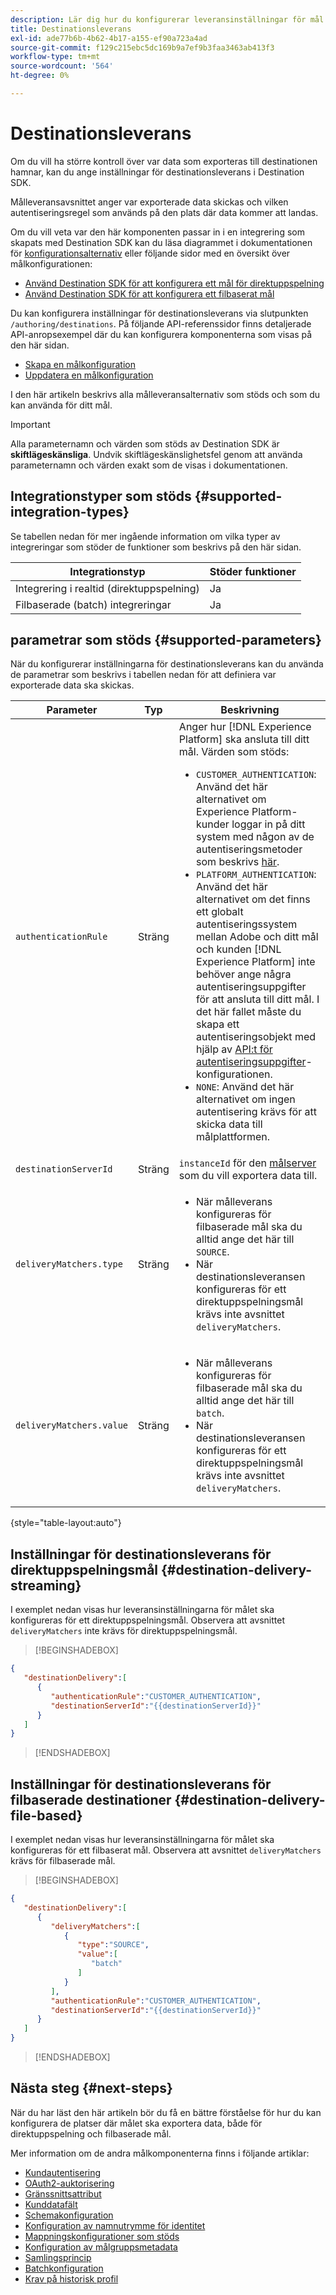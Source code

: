 ```yaml
---
description: Lär dig hur du konfigurerar leveransinställningar för mål som skapats med Destination SDK för att ange var exporterade data ska skickas och vilken autentiseringsregel som används på den plats där data ska landas.
title: Destinationsleverans
exl-id: ade77b6b-4b62-4b17-a155-ef90a723a4ad
source-git-commit: f129c215ebc5dc169b9a7ef9b3faa3463ab413f3
workflow-type: tm+mt
source-wordcount: '564'
ht-degree: 0%

---
```


# Destinationsleverans

Om du vill ha större kontroll över var data som exporteras till destinationen hamnar, kan du ange inställningar för destinationsleverans i Destination SDK.

Målleveransavsnittet anger var exporterade data skickas och vilken autentiseringsregel som används på den plats där data kommer att landas.

<!-- When configuring a destination, you must specify an authentication rule and one or more `destinationServerId` parameters, corresponding to the destination servers that define where the data will be delivered to. In most cases, the authentication rule that you should use is `CUSTOMER_AUTHENTICATION`.  -->

Om du vill veta var den här komponenten passar in i en integrering som skapats med Destination SDK kan du läsa diagrammet i dokumentationen för [konfigurationsalternativ](../configuration-options.md) eller följande sidor med en översikt över målkonfigurationen:

* [Använd Destination SDK för att konfigurera ett mål för direktuppspelning](../../guides/configure-destination-instructions.md#create-destination-configuration)
* [Använd Destination SDK för att konfigurera ett filbaserat mål](../../guides/configure-file-based-destination-instructions.md#create-destination-configuration)

Du kan konfigurera inställningar för destinationsleverans via slutpunkten `/authoring/destinations`. På följande API-referenssidor finns detaljerade API-anropsexempel där du kan konfigurera komponenterna som visas på den här sidan.

* [Skapa en målkonfiguration](../../authoring-api/destination-configuration/create-destination-configuration.md)
* [Uppdatera en målkonfiguration](../../authoring-api/destination-configuration/update-destination-configuration.md)

I den här artikeln beskrivs alla målleveransalternativ som stöds och som du kan använda för ditt mål.

>[!IMPORTANT]
>
>Alla parameternamn och värden som stöds av Destination SDK är **skiftlägeskänsliga**. Undvik skiftlägeskänslighetsfel genom att använda parameternamn och värden exakt som de visas i dokumentationen.

## Integrationstyper som stöds {#supported-integration-types}

Se tabellen nedan för mer ingående information om vilka typer av integreringar som stöder de funktioner som beskrivs på den här sidan.

| Integrationstyp | Stöder funktioner |
|---|---|
| Integrering i realtid (direktuppspelning) | Ja |
| Filbaserade (batch) integreringar | Ja |

## parametrar som stöds {#supported-parameters}

När du konfigurerar inställningarna för destinationsleverans kan du använda de parametrar som beskrivs i tabellen nedan för att definiera var exporterade data ska skickas.

| Parameter | Typ | Beskrivning |
|---------|----------|------|
| `authenticationRule` | Sträng | Anger hur [!DNL Experience Platform] ska ansluta till ditt mål. Värden som stöds:<ul><li>`CUSTOMER_AUTHENTICATION`: Använd det här alternativet om Experience Platform-kunder loggar in på ditt system med någon av de autentiseringsmetoder som beskrivs [här](customer-authentication.md).</li><li>`PLATFORM_AUTHENTICATION`: Använd det här alternativet om det finns ett globalt autentiseringssystem mellan Adobe och ditt mål och kunden [!DNL Experience Platform] inte behöver ange några autentiseringsuppgifter för att ansluta till ditt mål. I det här fallet måste du skapa ett autentiseringsobjekt med hjälp av [API:t för autentiseringsuppgifter](../../credentials-api/create-credential-configuration.md)-konfigurationen. </li><li>`NONE`: Använd det här alternativet om ingen autentisering krävs för att skicka data till målplattformen. </li></ul> |
| `destinationServerId` | Sträng | `instanceId` för den [målserver](../../authoring-api/destination-server/create-destination-server.md) som du vill exportera data till. |
| `deliveryMatchers.type` | Sträng | <ul><li>När målleverans konfigureras för filbaserade mål ska du alltid ange det här till `SOURCE`.</li><li>När destinationsleveransen konfigureras för ett direktuppspelningsmål krävs inte avsnittet `deliveryMatchers`.</li></ul> |
| `deliveryMatchers.value` | Sträng | <ul><li>När målleverans konfigureras för filbaserade mål ska du alltid ange det här till `batch`.</li><li>När destinationsleveransen konfigureras för ett direktuppspelningsmål krävs inte avsnittet `deliveryMatchers`.</li></ul> |

{style="table-layout:auto"}

## Inställningar för destinationsleverans för direktuppspelningsmål {#destination-delivery-streaming}

I exemplet nedan visas hur leveransinställningarna för målet ska konfigureras för ett direktuppspelningsmål. Observera att avsnittet `deliveryMatchers` inte krävs för direktuppspelningsmål.

>[!BEGINSHADEBOX]

```json
{
   "destinationDelivery":[
      {
         "authenticationRule":"CUSTOMER_AUTHENTICATION",
         "destinationServerId":"{{destinationServerId}}"
      }
   ]
}
```

>[!ENDSHADEBOX]

## Inställningar för destinationsleverans för filbaserade destinationer {#destination-delivery-file-based}

I exemplet nedan visas hur leveransinställningarna för målet ska konfigureras för ett filbaserat mål. Observera att avsnittet `deliveryMatchers` krävs för filbaserade mål.

>[!BEGINSHADEBOX]

```json
{
   "destinationDelivery":[
      {
         "deliveryMatchers":[
            {
               "type":"SOURCE",
               "value":[
                  "batch"
               ]
            }
         ],
         "authenticationRule":"CUSTOMER_AUTHENTICATION",
         "destinationServerId":"{{destinationServerId}}"
      }
   ]
}
```

>[!ENDSHADEBOX]

## Nästa steg {#next-steps}

När du har läst den här artikeln bör du få en bättre förståelse för hur du kan konfigurera de platser där målet ska exportera data, både för direktuppspelning och filbaserade mål.

Mer information om de andra målkomponenterna finns i följande artiklar:

* [Kundautentisering](customer-authentication.md)
* [OAuth2-auktorisering](oauth2-authorization.md)
* [Gränssnittsattribut](ui-attributes.md)
* [Kunddatafält](customer-data-fields.md)
* [Schemakonfiguration](schema-configuration.md)
* [Konfiguration av namnutrymme för identitet](identity-namespace-configuration.md)
* [Mappningskonfigurationer som stöds](supported-mapping-configurations.md)
* [Konfiguration av målgruppsmetadata](audience-metadata-configuration.md)
* [Samlingsprincip](aggregation-policy.md)
* [Batchkonfiguration](batch-configuration.md)
* [Krav på historisk profil](historical-profile-qualifications.md)
